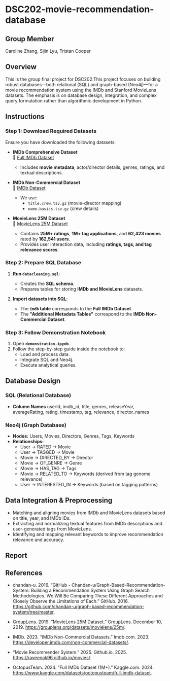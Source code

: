 # DSC202-movie-recommendation-database

## Group Member
Caroline Zhang, Sijin Lyu, Tristan Cooper

## Overview
This is the group final project for DSC202.This project focuses on building robust databases—both relational (SQL) and graph-based (Neo4j)—for a movie recommendation system using the IMDb and Stanford MovieLens datasets. The emphasis is on database design, integration, and complex query formulation rather than algorithmic development in Python.

## **Instructions**

### **Step 1: Download Required Datasets**
Ensure you have downloaded the following datasets:

- **IMDb Comprehensive Dataset**  
  🔗 [Full IMDb Dataset](https://www.kaggle.com/datasets/octopusteam/full-imdb-dataset)  
  - Includes **movie metadata**, actor/director details, genres, ratings, and textual descriptions.

- **IMDb Non-Commercial Dataset**  
  🔗 [IMDb Dataset](https://developer.imdb.com/non-commercial-datasets/)  
  - We use:
    - `title.crew.tsv.gz` (movie-director mapping)
    - `name.basics.tsv.gz` (crew details)

- **MovieLens 25M Dataset**  
  🔗 [MovieLens 25M Dataset](https://grouplens.org/datasets/movielens/25m)  
  - Contains **25M+ ratings**, **1M+ tag applications**, and **62,423 movies** rated by **162,541 users**.
  - Provides user interaction data, including **ratings, tags, and tag relevance scores**.


### **Step 2: Prepare SQL Database**
1. **Run `datacleaning.sql`**:
   - Creates the **SQL schema**.
   - Prepares tables for storing **IMDb and MovieLens** datasets.

2. **Import datasets into SQL**:
   - The **`imdb` table** corresponds to the **Full IMDb Dataset**.
   - The **"Additional Metadata Tables"** correspond to the **IMDb Non-Commercial Dataset**.


### **Step 3: Follow Demonstration Notebook**
1. Open **`demonstration.ipynb`**.
2. Follow the step-by-step guide inside the notebook to:
   - Load and process data.
   - Integrate SQL and Neo4j.
   - Execute analytical queries.

## Database Design

### SQL (Relational Database)
- **Column Names**
userId, imdb_id, title, genres, releaseYear, averageRating, rating, timestamp, tag, relevance, director_names

### Neo4j (Graph Database)

- **Nodes:** Users, Movies, Directors, Genres, Tags, Keywords
- **Relationships:**
  - User → RATED → Movie
  - User → TAGGED → Movie
  - Movie → DIRECTED_BY → Director
  - Movie → OF_GENRE → Genre
  - Movie → HAS_TAG → Tags
  - Movie → RELATED_TO → Keywords (derived from tag genome relevance)
  - User → INTERESTED_IN → Keywords (based on tagging patterns)

## Data Integration & Preprocessing

- Matching and aligning movies from IMDb and MovieLens datasets based on title, year, and IMDb IDs.
- Extracting and normalizing textual features from IMDb descriptions and user-generated tags from MovieLens.
- Identifying and mapping relevant keywords to improve recommendation relevance and accuracy.

## Report


## References

- chandan-u. 2016. “GitHub - Chandan-u/Graph-Based-Recommendation-System: Building a Recommendation System Using Graph Search Methodologies. We Will Be Comparing These Different Approaches and Closely Observe the Limitations of Each.” GitHub. 2016. https://github.com/chandan-u/graph-based-recommendation-system/tree/master.

- GroupLens. 2019. “MovieLens 25M Dataset.” GroupLens. December 10, 2019. https://grouplens.org/datasets/movielens/25m/.

- IMDb. 2023. “IMDb Non-Commercial Datasets.” Imdb.com. 2023. https://developer.imdb.com/non-commercial-datasets/.

- “Movie Recommender System.” 2025. Github.io. 2025. https://raveenak96.github.io/movies/.

- OctopusTeam. 2024. “Full IMDb Dataset (1M+).” Kaggle.com. 2024. https://www.kaggle.com/datasets/octopusteam/full-imdb-dataset.






